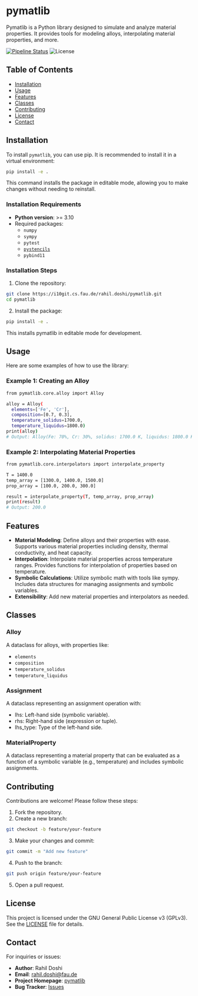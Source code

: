 # pymatlib


Pymatlib is a Python library designed to simulate and analyze material properties. 
It provides tools for modeling alloys, interpolating material properties, and more.


<!-- # TODO
![Build Status](https://img.shields.io/github/actions/workflow/status/rahil.doshi/pymatlib/build.yml)
-->
[![Pipeline Status](https://i10git.cs.fau.de/rahil.doshi/pymatlib/badges/master/pipeline.svg)](https://i10git.cs.fau.de/rahil.doshi/pymatlib/-/pipelines)
![License](https://img.shields.io/badge/license-GPLv3-blue)


## Table of Contents
- [Installation](#installation)
- [Usage](#usage)
- [Features](#features)
- [Classes](#classes)
- [Contributing](#contributing)
- [License](#license)
- [Contact](#contact)


## Installation
To install `pymatlib`, you can use pip. It is recommended to install it in a virtual environment:
```bash
pip install -e .
```
This command installs the package in editable mode, allowing you to make changes without needing to reinstall.

### Installation Requirements
- **Python version**: >= 3.10
- Required packages:
    - `numpy`
    - `sympy`
    - `pytest`
    - [`pystencils`](https://i10git.cs.fau.de/pycodegen/pystencils/-/tree/v2.0-dev?ref_type=heads)
    - `pybind11`

### Installation Steps
1. Clone the repository:
```bash
git clone https://i10git.cs.fau.de/rahil.doshi/pymatlib.git
cd pymatlib
```
2. Install the package:
```bash
pip install -e .
```
This installs pymatlib in editable mode for development.


## Usage
Here are some examples of how to use the library:

### Example 1: Creating an Alloy
```bash
from pymatlib.core.alloy import Alloy

alloy = Alloy(
  elements=['Fe', 'Cr'], 
  composition=[0.7, 0.3], 
  temperature_solidus=1700.0, 
  temperature_liquidus=1800.0)
print(alloy)
# Output: Alloy(Fe: 70%, Cr: 30%, solidus: 1700.0 K, liquidus: 1800.0 K)
```

### Example 2: Interpolating Material Properties
```bash
from pymatlib.core.interpolators import interpolate_property

T = 1400.0
temp_array = [1300.0, 1400.0, 1500.0]
prop_array = [100.0, 200.0, 300.0]

result = interpolate_property(T, temp_array, prop_array)
print(result)
# Output: 200.0
```


## Features
- **Material Modeling**: Define alloys and their properties with ease. Supports various material properties including density, thermal conductivity, and heat capacity.
- **Interpolation**: Interpolate material properties across temperature ranges. Provides functions for interpolation of properties based on temperature.
- **Symbolic Calculations**: Utilize symbolic math with tools like sympy. Includes data structures for managing assignments and symbolic variables.
- **Extensibility**: Add new material properties and interpolators as needed.


## Classes

### Alloy
A dataclass for alloys, with properties like:
- ```elements```
- ```composition```
- ```temperature_solidus```
- ```temperature_liquidus```

### Assignment
A dataclass representing an assignment operation with:
- lhs: Left-hand side (symbolic variable).
- rhs: Right-hand side (expression or tuple).
- lhs_type: Type of the left-hand side.

### MaterialProperty
A dataclass representing a material property that can be evaluated as a function of a symbolic variable (e.g., temperature) and includes symbolic assignments.


## Contributing
Contributions are welcome! Please follow these steps:
1. Fork the repository.
2. Create a new branch:
```bash
git checkout -b feature/your-feature
```
3. Make your changes and commit:
```bash
git commit -m "Add new feature"
```
4. Push to the branch:
```bash
git push origin feature/your-feature
```
5. Open a pull request.


## License
This project is licensed under the GNU General Public License v3 (GPLv3). See the [LICENSE](https://i10git.cs.fau.de/rahil.doshi/pymatlib/-/blob/master/LICENSE?ref_type=heads) file for details.


## Contact
For inquiries or issues:
- **Author**: Rahil Doshi 
- **Email**: rahil.doshi@fau.de
- **Project Homepage**: [pymatlib](https://i10git.cs.fau.de/rahil.doshi/pymatlib)
- **Bug Tracker**: [Issues](https://i10git.cs.fau.de/rahil.doshi/pymatlib/-/issues)


<!--
## Getting started

To make it easy for you to get started with GitLab, here's a list of recommended next steps.

Already a pro? Just edit this README.md and make it your own. Want to make it easy? [Use the template at the bottom](#editing-this-readme)!

## Add your files

- [ ] [Create](https://docs.gitlab.com/ee/user/project/repository/web_editor.html#create-a-file) or [upload](https://docs.gitlab.com/ee/user/project/repository/web_editor.html#upload-a-file) files
- [ ] [Add files using the command line](https://docs.gitlab.com/ee/gitlab-basics/add-file.html#add-a-file-using-the-command-line) or push an existing Git repository with the following command:

```
cd existing_repo
git remote add origin https://i10git.cs.fau.de/rahil.doshi/pymatlib.git
git branch -M master
git push -uf origin master
```

## Integrate with your tools

- [ ] [Set up project integrations](https://i10git.cs.fau.de/rahil.doshi/pymatlib/-/settings/integrations)

## Collaborate with your team

- [ ] [Invite team members and collaborators](https://docs.gitlab.com/ee/user/project/members/)
- [ ] [Create a new merge request](https://docs.gitlab.com/ee/user/project/merge_requests/creating_merge_requests.html)
- [ ] [Automatically close issues from merge requests](https://docs.gitlab.com/ee/user/project/issues/managing_issues.html#closing-issues-automatically)
- [ ] [Enable merge request approvals](https://docs.gitlab.com/ee/user/project/merge_requests/approvals/)
- [ ] [Set auto-merge](https://docs.gitlab.com/ee/user/project/merge_requests/merge_when_pipeline_succeeds.html)

## Test and Deploy

Use the built-in continuous integration in GitLab.

- [ ] [Get started with GitLab CI/CD](https://docs.gitlab.com/ee/ci/quick_start/index.html)
- [ ] [Analyze your code for known vulnerabilities with Static Application Security Testing (SAST)](https://docs.gitlab.com/ee/user/application_security/sast/)
- [ ] [Deploy to Kubernetes, Amazon EC2, or Amazon ECS using Auto Deploy](https://docs.gitlab.com/ee/topics/autodevops/requirements.html)
- [ ] [Use pull-based deployments for improved Kubernetes management](https://docs.gitlab.com/ee/user/clusters/agent/)
- [ ] [Set up protected environments](https://docs.gitlab.com/ee/ci/environments/protected_environments.html)

***

# Editing this README

When you're ready to make this README your own, just edit this file and use the handy template below (or feel free to structure it however you want - this is just a starting point!). Thanks to [makeareadme.com](https://www.makeareadme.com/) for this template.

## Suggestions for a good README

Every project is different, so consider which of these sections apply to yours. The sections used in the template are suggestions for most open source projects. Also keep in mind that while a README can be too long and detailed, too long is better than too short. If you think your README is too long, consider utilizing another form of documentation rather than cutting out information.

## Name
Choose a self-explaining name for your project.

## Description
Let people know what your project can do specifically. Provide context and add a link to any reference visitors might be unfamiliar with. A list of Features or a Background subsection can also be added here. If there are alternatives to your project, this is a good place to list differentiating factors.

## Badges
On some READMEs, you may see small images that convey metadata, such as whether or not all the tests are passing for the project. You can use Shields to add some to your README. Many services also have instructions for adding a badge.

## Visuals
Depending on what you are making, it can be a good idea to include screenshots or even a video (you'll frequently see GIFs rather than actual videos). Tools like ttygif can help, but check out Asciinema for a more sophisticated method.

## Installation
Within a particular ecosystem, there may be a common way of installing things, such as using Yarn, NuGet, or Homebrew. However, consider the possibility that whoever is reading your README is a novice and would like more guidance. Listing specific steps helps remove ambiguity and gets people to using your project as quickly as possible. If it only runs in a specific context like a particular programming language version or operating system or has dependencies that have to be installed manually, also add a Requirements subsection.

## Usage
Use examples liberally, and show the expected output if you can. It's helpful to have inline the smallest example of usage that you can demonstrate, while providing links to more sophisticated examples if they are too long to reasonably include in the README.

## Support
Tell people where they can go to for help. It can be any combination of an issue tracker, a chat room, an email address, etc.

## Roadmap
If you have ideas for releases in the future, it is a good idea to list them in the README.

## Contributing
State if you are open to contributions and what your requirements are for accepting them.

For people who want to make changes to your project, it's helpful to have some documentation on how to get started. Perhaps there is a script that they should run or some environment variables that they need to set. Make these steps explicit. These instructions could also be useful to your future self.

You can also document commands to lint the code or run tests. These steps help to ensure high code quality and reduce the likelihood that the changes inadvertently break something. Having instructions for running tests is especially helpful if it requires external setup, such as starting a Selenium server for testing in a browser.

## Authors and acknowledgment
Show your appreciation to those who have contributed to the project.

## License
For open source projects, say how it is licensed.

## Project status
If you have run out of energy or time for your project, put a note at the top of the README saying that development has slowed down or stopped completely. Someone may choose to fork your project or volunteer to step in as a maintainer or owner, allowing your project to keep going. You can also make an explicit request for maintainers.
-->